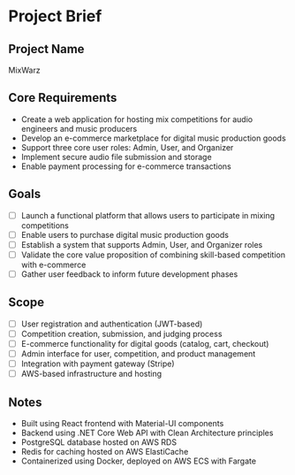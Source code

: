 # Project Brief

## Project Name

MixWarz

## Core Requirements

- Create a web application for hosting mix competitions for audio engineers and music producers
- Develop an e-commerce marketplace for digital music production goods
- Support three core user roles: Admin, User, and Organizer
- Implement secure audio file submission and storage
- Enable payment processing for e-commerce transactions

## Goals

- [ ] Launch a functional platform that allows users to participate in mixing competitions
- [ ] Enable users to purchase digital music production goods
- [ ] Establish a system that supports Admin, User, and Organizer roles
- [ ] Validate the core value proposition of combining skill-based competition with e-commerce
- [ ] Gather user feedback to inform future development phases

## Scope

- [ ] User registration and authentication (JWT-based)
- [ ] Competition creation, submission, and judging process
- [ ] E-commerce functionality for digital goods (catalog, cart, checkout)
- [ ] Admin interface for user, competition, and product management
- [ ] Integration with payment gateway (Stripe)
- [ ] AWS-based infrastructure and hosting

## Notes

- Built using React frontend with Material-UI components
- Backend using .NET Core Web API with Clean Architecture principles
- PostgreSQL database hosted on AWS RDS
- Redis for caching hosted on AWS ElastiCache
- Containerized using Docker, deployed on AWS ECS with Fargate
